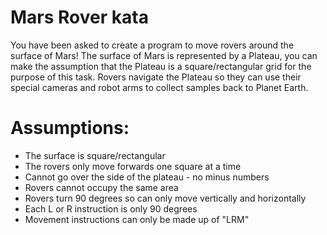 
# Mars Rover kata

You have been asked to create a program to move rovers around the surface of Mars!
The surface of Mars is represented by a Plateau, you can make the assumption that the Plateau is a square/rectangular grid for the purpose of
this task.
Rovers navigate the Plateau so they can use their special cameras and robot arms to collect samples back to Planet Earth.

# Assumptions:
* The surface is square/rectangular
* The rovers only move forwards one square at a time
* Cannot go over the side of the plateau - no minus numbers
* Rovers cannot occupy the same area
* Rovers turn 90 degrees so can only move vertically and horizontally
* Each L or R instruction is only 90 degrees
* Movement instructions can only be made up of "LRM"


